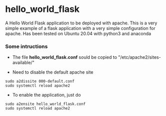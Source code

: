 # hello_world_flask
A Hello World Flask application to be deployed with apache. This is a very simple example of a flask application with a very simple configuration for apache. Has been tested on Ubuntu 20.04 with python3 and anaconda

### Some intructions

* The file **hello_world_flask.conf** sould be copied to "/etc/apache2/sites-available/"

* Need to disable the default apache site
```
sudo a2dissite 000-default.conf
sudo systemctl reload apache2
```

* To enable the application, just do

```
sudo a2ensite hello_world_flask.conf
sudo systemctl reload apache2
```

